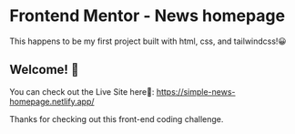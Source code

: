 # Frontend Mentor - News homepage

This happens to be my first project built with html, css, and tailwindcss!😀

## Welcome! 👋

You can check out the Live Site here🚀: https://simple-news-homepage.netlify.app/

Thanks for checking out this front-end coding challenge.


